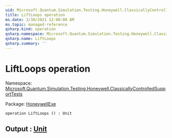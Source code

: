 ```yaml
---
uid: Microsoft.Quantum.Simulation.Testing.Honeywell.ClassicallyControlledSupportTests.LiftLoops
title: LiftLoops operation
ms.date: 3/30/2021 12:00:00 AM
ms.topic: managed-reference
qsharp.kind: operation
qsharp.namespace: Microsoft.Quantum.Simulation.Testing.Honeywell.ClassicallyControlledSupportTests
qsharp.name: LiftLoops
qsharp.summary: ''
---
```


# LiftLoops operation

Namespace: [Microsoft.Quantum.Simulation.Testing.Honeywell.ClassicallyControlledSupportTests](xref:Microsoft.Quantum.Simulation.Testing.Honeywell.ClassicallyControlledSupportTests)

Package: [HoneywellExe](https://nuget.org/packages/HoneywellExe)




```qsharp
operation LiftLoops () : Unit
```


## Output : [Unit](xref:microsoft.quantum.lang-ref.unit)

